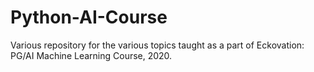 # Python-AI-Course

Various repository for the various topics taught as a part of Eckovation: PG/AI Machine Learning Course, 2020.

